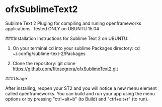 # ofxSublimeText2
Sublime Text 2 Pluging for compiling and runing openframeworks applications. Tested ONLY on UBUNTU 15.04

###Installation Instructions for Sublime Text 2 on UBUNTU:

1. On your terminal cd into your sublime Packages directory:
    cd ~/.config/sublime-text-2/Packages

2. Clone the repository:
    git clone https://github.com/fitosegrera/ofxSublimeText2.git


###Usage

After installing, reopen your ST2 and you will notice a new menu element called openframeworks. You can build and run your app using the menu options or by pressing "ctrl+alt+b" (to Build) and "ctrl+alt+r" (to run).

